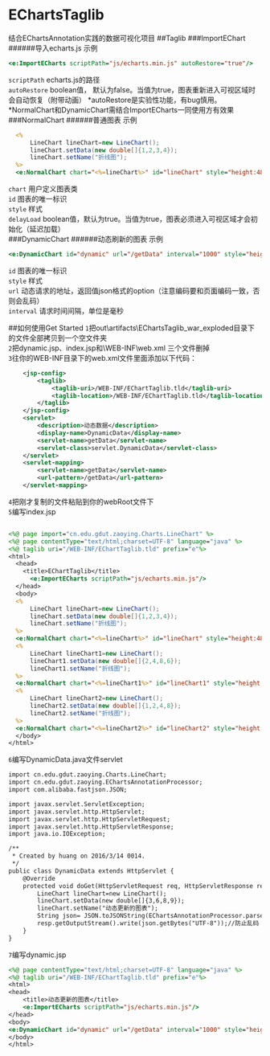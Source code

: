 # EChartsTaglib
结合EChartsAnnotation实践的数据可视化项目
##Taglib
###ImportEChart
######导入echarts.js
示例
```JSP
<e:ImportECharts scriptPath="js/echarts.min.js" autoRestore="true"/>
```
`scriptPath`  echarts.js的路径  
`autoRestore`  boolean值， 默认为false。当值为true，图表重新进入可视区域时会自动恢复（附带动画） 
*autoRestore是实验性功能，有bug慎用。
*NormalChart和DynamicChart需结合ImportECharts一同使用方有效果
###NormalChart
######普通图表
示例
```JSP
  <%
      LineChart lineChart=new LineChart();
      lineChart.setData(new double[]{1,2,3,4});
      lineChart.setName("折线图");
  %>
  <e:NormalChart chart="<%=lineChart%>" id="lineChart" style="height:480px" delayLoad="false"/>
```
`chart` 用户定义图表类  
`id`  图表的唯一标识  
`style`  样式  
`delayLoad`  boolean值，默认为true。当值为true，图表必须进入可视区域才会初始化（延迟加载）  
###DynamicChart
######动态刷新的图表
示例
```JSP
<e:DynamicChart id="dynamic" url="/getData" interval="1000" style="height:480px"/>
```
`id`  图表的唯一标识  
`style`  样式  
`url`  动态请求的地址，返回值json格式的option（注意编码要和页面编码一致，否则会乱码）  
`interval`  请求时间间隔，单位是毫秒  

##如何使用Get Started
`1`把out\artifacts\EChartsTaglib_war_exploded目录下的文件全部拷贝到一个空文件夹  
`2`把dynamic.jsp、index.jsp和\WEB-INF\web.xml 三个文件删掉  
`3`往你的WEB-INF目录下的web.xml文件里面添加以下代码：  
```XML
    <jsp-config>
        <taglib>
            <taglib-uri>/WEB-INF/EChartTaglib.tld</taglib-uri>
            <taglib-location>/WEB-INF/EChartTaglib.tld</taglib-location>
        </taglib>
    </jsp-config>
    <servlet>
        <description>动态数据</description>
        <display-name>DynamicData</display-name>
        <servlet-name>getData</servlet-name>
        <servlet-class>servlet.DynamicData</servlet-class>
    </servlet>
    <servlet-mapping>
        <servlet-name>getData</servlet-name>
        <url-pattern>/getData</url-pattern>
    </servlet-mapping>
```
`4`把刚才复制的文件粘贴到你的webRoot文件下  
`5`编写index.jsp
```JSP

<%@ page import="cn.edu.gdut.zaoying.Charts.LineChart" %>
<%@ page contentType="text/html;charset=UTF-8" language="java" %>
<%@ taglib uri="/WEB-INF/EChartTaglib.tld" prefix="e"%>
<html>
  <head>
    <title>EChartTaglib</title>
      <e:ImportECharts scriptPath="js/echarts.min.js"/>
  </head>
  <body>
  <%
      LineChart lineChart=new LineChart();
      lineChart.setData(new double[]{1,2,3,4});
      lineChart.setName("折线图");
  %>
  <e:NormalChart chart="<%=lineChart%>" id="lineChart" style="height:480px" delayLoad="false"/>
  <%
      LineChart lineChart1=new LineChart();
      lineChart1.setData(new double[]{2,4,8,6});
      lineChart1.setName("折线图");
  %>
  <e:NormalChart chart="<%=lineChart1%>" id="lineChart1" style="height:480px"/>
  <%
      LineChart lineChart2=new LineChart();
      lineChart2.setData(new double[]{1,2,4,8});
      lineChart2.setName("折线图");
  %>
  <e:NormalChart chart="<%=lineChart2%>" id="lineChart2" style="height:480px"/>
  </body>
</html>
```
`6`编写DynamicData.java文件servlet
```JSP
import cn.edu.gdut.zaoying.Charts.LineChart;
import cn.edu.gdut.zaoying.EChartsAnnotationProcessor;
import com.alibaba.fastjson.JSON;

import javax.servlet.ServletException;
import javax.servlet.http.HttpServlet;
import javax.servlet.http.HttpServletRequest;
import javax.servlet.http.HttpServletResponse;
import java.io.IOException;

/**
 * Created by huang on 2016/3/14 0014.
 */
public class DynamicData extends HttpServlet {
    @Override
    protected void doGet(HttpServletRequest req, HttpServletResponse resp) throws ServletException, IOException {
        LineChart lineChart=new LineChart();
        lineChart.setData(new double[]{3,6,8,9});
        lineChart.setName("动态更新的图表");
        String json= JSON.toJSONString(EChartsAnnotationProcessor.parseChart(lineChart));
        resp.getOutputStream().write(json.getBytes("UTF-8"));//防止乱码
    }
}
```
`7`编写dynamic.jsp
```JSP
<%@ page contentType="text/html;charset=UTF-8" language="java" %>
<%@ taglib uri="/WEB-INF/EChartTaglib.tld" prefix="e"%>
<html>
<head>
    <title>动态更新的图表</title>
    <e:ImportECharts scriptPath="js/echarts.min.js"/>
</head>
<body>
<e:DynamicChart id="dynamic" url="/getData" interval="1000" style="height:480px"/>
</body>
</html>
```
